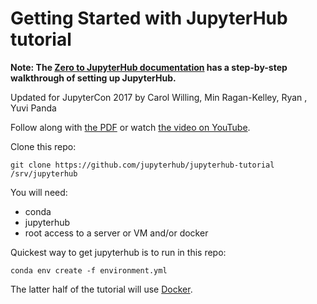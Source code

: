 # Getting Started with JupyterHub tutorial

**Note: The [Zero to JupyterHub documentation](https://zero-to-jupyterhub.readthedocs.io)
has a step-by-step walkthrough of setting up JupyterHub.**

Updated for JupyterCon 2017
by Carol Willing, Min Ragan-Kelley, Ryan , Yuvi Panda

Follow along with [the PDF](./JupyterHub.pdf)
or watch [the video on YouTube](https://youtu.be/gSVvxOchT8Y).

Clone this repo:

    git clone https://github.com/jupyterhub/jupyterhub-tutorial /srv/jupyterhub

You will need:

- conda
- jupyterhub
- root access to a server or VM and/or docker

Quickest way to get jupyterhub is to run in this repo:

    conda env create -f environment.yml

The latter half of the tutorial will use [Docker](https://docs.docker.com).
